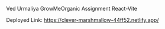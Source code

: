 Ved Urmaliya GrowMeOrganic Assignment React-Vite

Deployed Link: https://clever-marshmallow-44ff52.netlify.app/
